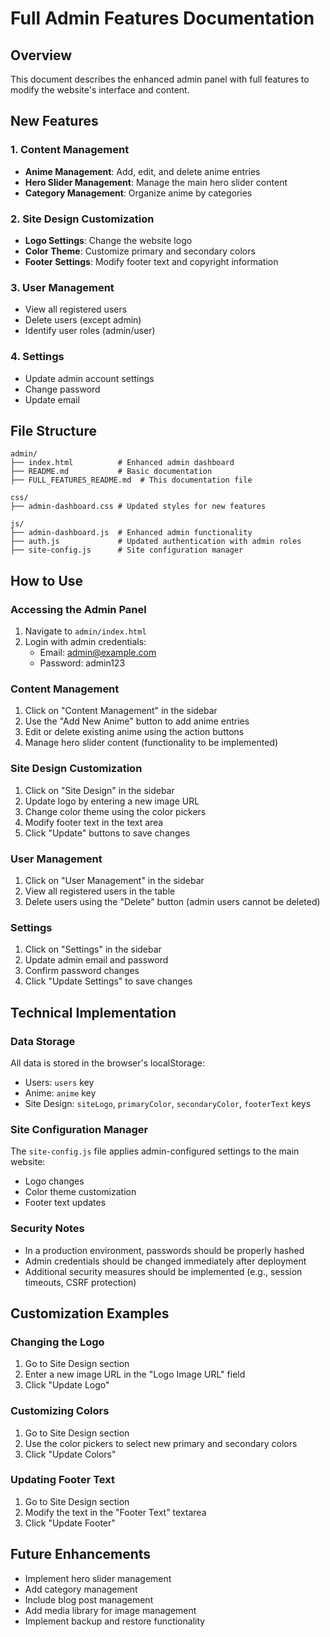 # Full Admin Features Documentation

## Overview
This document describes the enhanced admin panel with full features to modify the website's interface and content.

## New Features

### 1. Content Management
- **Anime Management**: Add, edit, and delete anime entries
- **Hero Slider Management**: Manage the main hero slider content
- **Category Management**: Organize anime by categories

### 2. Site Design Customization
- **Logo Settings**: Change the website logo
- **Color Theme**: Customize primary and secondary colors
- **Footer Settings**: Modify footer text and copyright information

### 3. User Management
- View all registered users
- Delete users (except admin)
- Identify user roles (admin/user)

### 4. Settings
- Update admin account settings
- Change password
- Update email

## File Structure
```
admin/
├── index.html          # Enhanced admin dashboard
├── README.md           # Basic documentation
├── FULL_FEATURES_README.md  # This documentation file

css/
├── admin-dashboard.css # Updated styles for new features

js/
├── admin-dashboard.js  # Enhanced admin functionality
├── auth.js             # Updated authentication with admin roles
├── site-config.js      # Site configuration manager
```

## How to Use

### Accessing the Admin Panel
1. Navigate to `admin/index.html`
2. Login with admin credentials:
   - Email: admin@example.com
   - Password: admin123

### Content Management
1. Click on "Content Management" in the sidebar
2. Use the "Add New Anime" button to add anime entries
3. Edit or delete existing anime using the action buttons
4. Manage hero slider content (functionality to be implemented)

### Site Design Customization
1. Click on "Site Design" in the sidebar
2. Update logo by entering a new image URL
3. Change color theme using the color pickers
4. Modify footer text in the text area
5. Click "Update" buttons to save changes

### User Management
1. Click on "User Management" in the sidebar
2. View all registered users in the table
3. Delete users using the "Delete" button (admin users cannot be deleted)

### Settings
1. Click on "Settings" in the sidebar
2. Update admin email and password
3. Confirm password changes
4. Click "Update Settings" to save changes

## Technical Implementation

### Data Storage
All data is stored in the browser's localStorage:
- Users: `users` key
- Anime: `anime` key
- Site Design: `siteLogo`, `primaryColor`, `secondaryColor`, `footerText` keys

### Site Configuration Manager
The `site-config.js` file applies admin-configured settings to the main website:
- Logo changes
- Color theme customization
- Footer text updates

### Security Notes
- In a production environment, passwords should be properly hashed
- Admin credentials should be changed immediately after deployment
- Additional security measures should be implemented (e.g., session timeouts, CSRF protection)

## Customization Examples

### Changing the Logo
1. Go to Site Design section
2. Enter a new image URL in the "Logo Image URL" field
3. Click "Update Logo"

### Customizing Colors
1. Go to Site Design section
2. Use the color pickers to select new primary and secondary colors
3. Click "Update Colors"

### Updating Footer Text
1. Go to Site Design section
2. Modify the text in the "Footer Text" textarea
3. Click "Update Footer"

## Future Enhancements
- Implement hero slider management
- Add category management
- Include blog post management
- Add media library for image management
- Implement backup and restore functionality